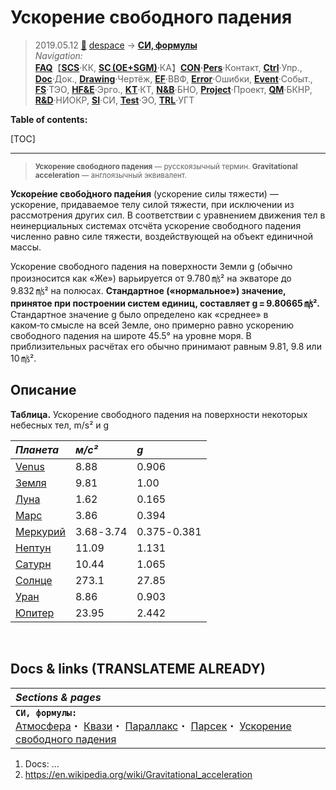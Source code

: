 # Ускорение свободного падения
> 2019.05.12 [🚀](../../index/index.md) [despace](index.md) → **[СИ, формулы](si.md)**  
> *Navigation:*  
> **[FAQ](faq.md)**【**[SCS](scs.md)**·КК, **[SC (OE+SGM)](sc.md)**·КА】**[CON](contact.md)·[Pers](person.md)**·Контакт, **[Ctrl](control.md)**·Упр., **[Doc](doc.md)**·Док., **[Drawing](drawing.md)**·Чертёж, **[EF](ef.md)**·ВВФ, **[Error](error.md)**·Ошибки, **[Event](event.md)**·Событ., **[FS](fs.md)**·ТЭО, **[HF&E](hfe.md)**·Эрго., **[KT](kt.md)**·КТ, **[N&B](nnb.md)**·БНО, **[Project](project.md)**·Проект, **[QM](qm.md)**·БКНР, **[R&D](rnd.md)**·НИОКР, **[SI](si.md)**·СИ, **[Test](test.md)**·ЭО, **[TRL](trl.md)**·УГТ

**Table of contents:**

[TOC]

---

> <small>**Ускорение свободного падения** — русскоязычный термин. **Gravitational acceleration** — англоязычный эквивалент.</small>

**Ускоре́ние свобо́дного паде́ния** (ускорение силы тяжести) — ускорение, придаваемое телу силой тяжести, при исключении из рассмотрения других сил. В соответствии с уравнением движения тел в неинерциальных системах отсчёта ускорение свободного падения численно равно силе тяжести, воздействующей на объект единичной массы.

Ускорение свободного падения на поверхности Земли g (обычно произносится как «Же») варьируется от 9.780 ㎧² на экваторе до 9.832 ㎧² на полюсах. **Стандартное («нормальное») значение, принятое при построении систем единиц, составляет g = 9.80665 ㎧².** Стандартное значение g было определено как «среднее» в каком‑то смысле на всей Земле, оно примерно равно ускорению свободного падения на широте 45.5° на уровне моря. В приблизительных расчётах его обычно принимают равным 9.81, 9.8 или 10 ㎧².



## Описание

**Таблица.** Ускорение свободного падения на поверхности некоторых небесных тел, m/s² и g

|*Планета*|*м/с²*|*g*|
|:-|:-|:-|
|[Venus](venus.md)|8.88|0.906|
|[Земля](earth.md)|9.81|1.00|
|[Луна](moon.md)|1.62|0.165|
|[Марс](mars.md)|3.86|0.394|
|[Меркурий](mercury.md)|3.68 ‑ 3.74|0.375 ‑ 0.381|
|[Нептун](neptune.md)|11.09|1.131|
|[Сатурн](saturn.md)|10.44|1.065|
|[Солнце](sun.md)|273.1|27.85|
|[Уран](uranus.md)|8.86|0.903|
|[Юпитер](jupiter.md)|23.95|2.442|



<p style="page-break-after:always"> </p>

## Docs & links (TRANSLATEME ALREADY)
|*Sections & pages*|
|:-|
|**`СИ, формулы:`**<br> [Атмосфера](atmosphere.md)・ [Квази](quasi.md)・ [Параллакс](parallax.md)・ [Парсек](parsec.md)・ [Ускорение свободного падения](g.md)|

   1. Docs: …
   1. <https://en.wikipedia.org/wiki/Gravitational_acceleration>
